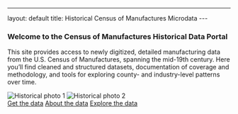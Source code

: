 ---
layout: default 
title: Historical Census of Manufactures Microdata --- 
### Welcome to the Census of Manufactures Historical Data Portal 

This site provides access to newly digitized, detailed manufacturing data from the U.S. Census of Manufactures, spanning the mid-19th century. Here you’ll find cleaned and structured datasets, documentation of coverage and methodology, and tools for exploring county- and industry-level patterns over time. 

<div class="image-container"> 
  <img src="/CMF_data/assets/images/Belchers.jpg" alt="Historical photo 1"> 
  <img src="/CMF_data/assets/images/belchers_sheet.png" alt="Historical photo 2"> 
</div>

<div class="button-container"> 
  <a href="get-data.html">Get the data</a> 
  <a href="about.html">About the data</a> 
  <a href="explore.html">Explore the data</a> 
</div> 
